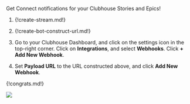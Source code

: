 Get Connect notifications for your Clubhouse Stories and Epics!

1. {!create-stream.md!}

1. {!create-bot-construct-url.md!}

1. Go to your Clubhouse Dashboard, and click on the settings icon in
   the top-right corner. Click on **Integrations**, and select **Webhooks**.
   Click **+ Add New Webhook**.

1. Set **Payload URL** to the URL constructed above, and click
   **Add New Webhook**.

{!congrats.md!}

![](/static/images/integrations/clubhouse/001.png)
